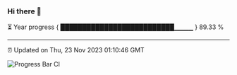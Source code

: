 ### Hi there 👋

⏳ Year progress { ██████████████████████████▁▁▁▁ } 89.33 %

---

⏰ Updated on Thu, 23 Nov 2023 01:10:46 GMT

![Progress Bar CI](https://github.com/liununu/liununu/workflows/Progress%20Bar%20CI/badge.svg)
